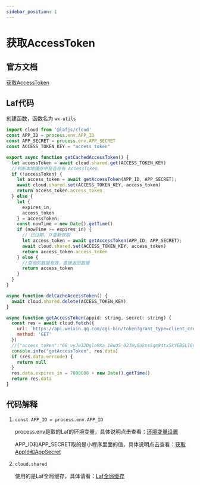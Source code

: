 ```yaml
---
sidebar_position: 1
---
```


# 获取AccessToken

## 官方文档

[获取AccessToken](https://developers.weixin.qq.com/doc/offiaccount/Basic_Information/Get_access_token.html)

## Laf代码

创建函数，函数名为 `wx-utils`

```js
import cloud from '@lafjs/cloud'
const APP_ID = process.env.APP_ID
const APP_SECRET = process.env.APP_SECRET
const ACCESS_TOKEN_KEY = "access_token"

export async function getCachedAccessToken() {
  let accessToken = await cloud.shared.get(ACCESS_TOKEN_KEY)
  //判断本地缓存中是否存有 AccessToken
  if (!accessToken) {
    let access_token = await getAccessToken(APP_ID, APP_SECRET);
    await cloud.shared.set(ACCESS_TOKEN_KEY, access_token)
    return access_token.access_token
  } else {
    let {
      expires_in,
      access_token
    } = accessToken;
    const nowTime = new Date().getTime()
    if (nowTime >= expires_in) {
      // 已过期，并重新获取
      let access_token = await getAccessToken(APP_ID, APP_SECRET);
      await cloud.shared.set(ACCESS_TOKEN_KEY, access_token)
      return access_token.access_token
    } else {
      //查询的数据有效，直接返回数据
      return access_token
    }
  }
}

async function delCacheAccessToken() {
  await cloud.shared.delete(ACCESS_TOKEN_KEY)
}

async function getAccessToken(appid: string, secret: string) {
  const res = await cloud.fetch({
    url: `https://api.weixin.qq.com/cgi-bin/token?grant_type=client_credential&appid=${appid}&secret=${secret}`,
    method: 'GET'
  })
  //{"access_token":"68_vyJw32Dglo9Xa_18uUS_02JWy6UknsSqm84tx5kYEBSLl8nzp7Mtj-jWZmeEyyI3YTOVtGzgJcDs33MprjrRbX-5LJ5w_wZ2emNDf0PsODmCmjfnMT9oT-lpO9cMRAfAIAWBK","expires_in":7200}
  console.info("getAccessToken", res.data)
  if (res.data.errcode) {
    return null
  }
  res.data.expires_in = 7000000 + new Date().getTime()
  return res.data
}

```

## 代码解释

1. `const APP_ID = process.env.APP_ID`

    process.env是取的Laf的环境变量，具体说明点击查看：[环境变量设置](/docs/laf/env-set)

    APP_ID和APP_SECRET取的是小程序里面的值，具体说明点击查看：[获取AppId和AppSecret](/docs/wechat-mini-program/appid)

2. `cloud.shared`
   
   使用的是Laf全局缓存，具体请看：[Laf全局缓存](https://doc.laf.run/guide/function/function-sdk.html#%E4%BA%91%E5%87%BD%E6%95%B0%E5%85%A8%E5%B1%80%E7%BC%93%E5%AD%98)
